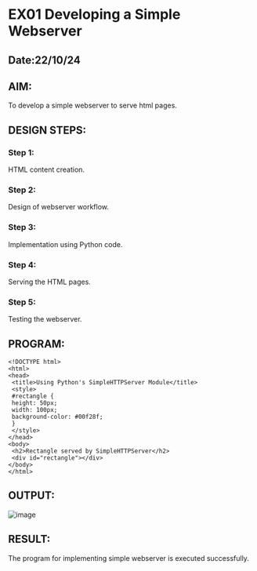 # EX01 Developing a Simple Webserver
## Date:22/10/24

## AIM:
To develop a simple webserver to serve html pages.

## DESIGN STEPS:
### Step 1: 
HTML content creation.

### Step 2:
Design of webserver workflow.

### Step 3:
Implementation using Python code.

### Step 4:
Serving the HTML pages.

### Step 5:
Testing the webserver.

## PROGRAM:
```
<!DOCTYPE html>
<html>
<head>
 <title>Using Python's SimpleHTTPServer Module</title>
 <style>
 #rectangle {
 height: 50px;
 width: 100px;
 background-color: #00f28f;
 }
 </style>
</head>
<body>
 <h2>Rectangle served by SimpleHTTPServer</h2>
 <div id="rectangle"></div>
</body>
</html>
```

## OUTPUT:
![image](https://github.com/moulidharyadav/simplewebserver/assets/147078316/eb02897c-7b93-4af7-a6de-f6789ae832c2)


## RESULT:
The program for implementing simple webserver is executed successfully.
